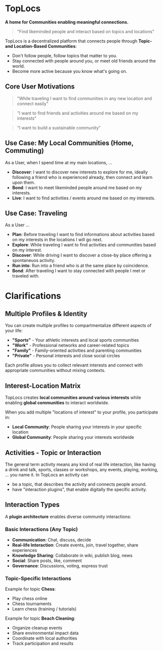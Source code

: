 # TopLocs

**A home for Communities enabling meaningful connections.**

> "Find likeminded people and interact based on topics and locations"

TopLocs is a decentralized platform that connects people through **Topic- and Location-Based Communities**:
- Don't follow people, follow topics that matter to you.
- Stay connected with people around you, or meet old friends around the world.
- Become more active because you know what's going on.

## Core User Motivations

> "While traveling I want to find communities in any new location and connect easily"

> "I want to find friends and activities around me based on my interests"

> "I want to build a sustainable community"

## Use Case: My Local Communities (Home, Commuting)

As a User, when I spend time at my main locations, ...
- **Discover**: I want to discover new interests to explore for me, ideally following a friend who is experienced already, then connect and learn upon them.
- **Bond**: I want to meet likeminded people around me based on my interests.
- **Live**: I want to find activities / events around me based on my interests.


## Use Case: Traveling

As a User ...
- **Plan**: Before traveling I want to find informations about activities based on my interests in the locations I will go next.
- **Explore**: While traveling I want to find activities and communities based on my interest.
- **Discover**: While driving I want to discover a close-by place offering a spontaneuos activity. 
- **Run into**: Run into a friend who is at the same place by coincidence.
- **Bond**: After traveling I want to stay connected with people I met or traveled with.


# Clarifications

## Multiple Profiles & Identity

You can create multiple profiles to compartmentalize different aspects of your life:
- **"Sports"** - Your athletic interests and local sports communities
- **"Work"** - Professional networks and career-related topics
- **"Family"** - Family-oriented activities and parenting communities  
- **"Private"** - Personal interests and close social circles

Each profile allows you to collect relevant interests and connect with appropriate communities without mixing contexts.

## Interest-Location Matrix

TopLocs creates **local communities around various interests** while enabling **global communities** to interact worldwide.

When you add multiple "locations of interest" to your profile, you participate in:
- **Local Community**: People sharing your interests in your specific location
- **Global Community**: People sharing your interests worldwide

## Activities - Topic or Interaction

The general term activity means any kind of real life interaction, like having a drink and talk, sports, classes or workshops, any events, playing, working, ... you name it.
In TopLocs an activity can 
- be a topic, that describes the activity and connects people around.
- have "interaction plugins", that enable digitally the specific activity.

## Interaction Types

A **plugin architecture** enables diverse community interactions:

### Basic Interactions (Any Topic)
- **Communication**: Chat, discuss, decide
- **Real-life Interaction**: Create events, join, travel together, share experiences
- **Knowledge Sharing**: Collaborate in wiki, publish blog, news
- **Social**: Share posts, like, comment
- **Governance**: Discussions, voting, express trust

### Topic-Specific Interactions
Example for topic **Chess**:
- Play chess online
- Chess tournaments
- Learn chess (training / tutorials)

Example for topic **Beach Cleaning**:
- Organize cleanup events
- Share environmental impact data
- Coordinate with local authorities
- Track participation and results

